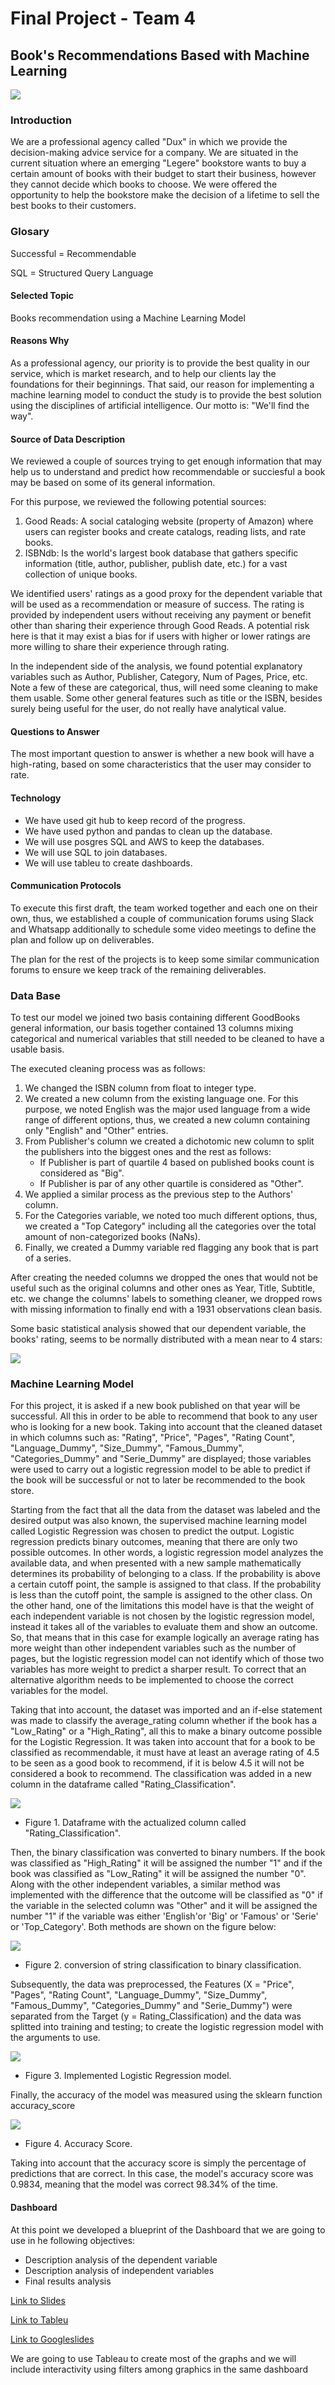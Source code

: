 # Final Project - Team 4

## Book's Recommendations Based with Machine Learning 

![](https://github.com/FernandoLaguna/Team-4-final-project/blob/main/Resources/books.jpg)

### Introduction
We are a professional agency called "Dux" in which we provide the decision-making advice service for a company. We are situated in the current situation where an emerging "Legere" bookstore wants to buy a certain amount of books with their budget to start their business, however they cannot decide which books to choose. We were offered the opportunity to help the bookstore make the decision of a lifetime to sell the best books to their customers. 

### Glosary

Successful = Recommendable

SQL = Structured Query Language

#### Selected Topic
Books recommendation using a Machine Learning Model

#### Reasons Why 

As a professional agency, our priority is to provide the best quality in our service, which is market research, and to help our clients lay the foundations for their beginnings. That said, our reason for implementing a machine learning model to conduct the study is to provide the best solution using the disciplines of artificial intelligence. Our motto is: "We'll find the way".

#### Source of Data Description 

We reviewed a couple of sources trying to get enough information that may help us to understand and predict how recommendable or succiesful a book may be based on some of its general information. 

For this purpose, we reviewed the following potential sources: 

1) Good Reads: A social cataloging website (property of Amazon) where users can register books and create catalogs, reading lists, and rate books. 
2) ISBNdb: Is the world's largest book database that gathers specific information (title, author, publisher, publish date, etc.) for a vast collection of unique books.

We identified users' ratings as a good proxy for the dependent variable that will be used as a recommendation or measure of success. The rating is provided by independent users without receiving any payment or benefit other than sharing their experience through Good Reads. A potential risk here is that it may exist a bias for if users with higher or lower ratings are more willing to share their experience through rating. 

In the independent side of the analysis, we found potential explanatory variables such as Author, Publisher, Category, Num of Pages, Price, etc. Note a few of these are categorical, thus, will need some cleaning to make them usable. Some other general features such as title or the ISBN, besides surely being useful for the user, do not really have analytical value. 

#### Questions to Answer

The most important question to answer is whether a new book will have a high-rating, based on some characteristics that the user may consider to rate.

#### Technology

- We have used git hub to keep record of the progress.
- We have used python and pandas to clean up the database.
- We will use posgres SQL and AWS to keep the databases.
- We will use SQL to join databases.
- We will use tableu to create dashboards. 


#### Communication Protocols 

To execute this first draft, the team worked together and each one on their own, thus, we established a couple of communication forums using Slack and Whatsapp additionally to schedule some video meetings to define the plan and follow up on deliverables. 

The plan for the rest of the projects is to keep some similar communication forums to ensure we keep track of the remaining deliverables.   

### Data Base 

To test our model we joined two basis containing different GoodBooks general information, our basis together contained 13 columns mixing categorical and numerical variables that still needed to be cleaned to have a usable basis. 

The executed cleaning process was as follows: 

1) We changed the ISBN column from float to integer type. 
2) We created a new column from the existing language one. For this purpose, we noted English was the major used language from a wide range of different options, thus, we created a new column containing only "English" and "Other" entries. 
3) From Publisher's column we created a dichotomic new column to split the publishers into the biggest ones and the rest as follows: 
    - If Publisher is part of quartile 4 based on published books count is considered as "Big".
    - If Publisher is par of any other quartile is considered as "Other". 
4) We applied a similar process as the previous step to the Authors' column. 
5) For the Categories variable, we noted too much different options, thus, we created a "Top Category" including all the categories over the total amount of non-categorized books (NaNs). 
6) Finally, we created a Dummy variable red flagging any book that is part of a series.

After creating the needed columns we dropped the ones that would not be useful such as the original columns and other ones as Year, Title, Subtitle, etc. we change the columns' labels to something cleaner, we dropped rows with missing information to finally end with a 1931 observations clean basis. 

Some basic statistical analysis showed that our dependent variable, the books' rating, seems to be normally distributed with a mean near to 4 stars:

![](https://github.com/FernandoLaguna/Team-4-final-project/blob/b976276afb4dd768ea4d770b0c40e148d382934c/Resources/Histograma.PNG) 

### Machine Learning Model 

For this project, it is asked if a new book published on that year will be successful. All this in order to be able to recommend that book to any user who is looking for a new book. Taking into account that the cleaned dataset in which columns such as: "Rating", "Price", "Pages", "Rating Count", "Language_Dummy", "Size_Dummy", "Famous_Dummy", "Categories_Dummy" and "Serie_Dummy" are displayed; those variables were used to carry out a logistic regression model to be able to predict if the book will be successful or not to later be recommended to the book store.

Starting from the fact that all the data from the dataset was labeled and the desired output was also known, the supervised machine learning model called Logistic Regression was chosen to predict the output. Logistic regression predicts binary outcomes, meaning that there are only two possible outcomes. In other words, a logistic regression model analyzes the available data, and when presented with a new sample mathematically determines its probability of belonging to a class. If the probability is above a certain cutoff point, the sample is assigned to that class. If the probability is less than the cutoff point, the sample is assigned to the other class. On the other hand, one of the limitations this model have is that the weight of each independent variable is not chosen by the logistic regression model, instead it takes all of the variables to evaluate them and show an outcome. So, that means that in this case for example logically an average rating has more weight than other independent variables such as the number of pages, but the logistic regression model can not identify which of those two variables has more weight to predict a sharper result. To correct that an alternative algorithm needs to be implemented to choose the correct variables for the model.

Taking that into account, the dataset was imported and an if-else statement was made to classify the average_rating column whether if the book has a "Low_Rating" or a "High_Rating", all this to make a binary outcome possible for the Logistic Regression. It was taken into account that for a book to be classified as recommendable, it must have at least an average rating of 4.5 to be seen as a good book to recommend, if it is below 4.5 it will not be considered a book to recommend. The classification was added in a new column in the dataframe called "Rating_Classification".

![](https://github.com/FernandoLaguna/Team-4-final-project/blob/main/Resources/Binary_Classification.png) 

- Figure 1. Dataframe with the actualized column called "Rating_Classification".

Then, the binary classification was converted to binary numbers. If the book was classified as "High_Rating" it will be assigned the number "1" and if the book was classified as "Low_Rating" it will be assigned the number "0". Along with the other independent variables, a similar method was implemented with the difference that the outcome will be classified as "0" if the variable in the selected column was "Other" and it will be assigned the number "1" if the variable was either 'English'or 'Big' or 'Famous' or 'Serie' or 'Top_Category'. Both methods are shown on the figure below:

![](https://github.com/FernandoLaguna/Team-4-final-project/blob/main/Resources/Method.png)

- Figure 2. conversion of string classification to binary classification.

Subsequently, the data was preprocessed, the Features (X = "Price", "Pages", "Rating Count", "Language_Dummy", "Size_Dummy", "Famous_Dummy", "Categories_Dummy" and "Serie_Dummy") were separated from the Target (y = Rating_Classification) and the data was splitted into training and testing; to create the logistic regression model with the arguments to use.

![](https://github.com/FernandoLaguna/Team-4-final-project/blob/Francisco_Diaz/Resources/Model.png)

- Figure 3. Implemented Logistic Regression model.

Finally, the accuracy of the model was measured using the sklearn function accuracy_score

![](https://github.com/FernandoLaguna/Team-4-final-project/blob/main/Resources/Result.png)

- Figure 4. Accuracy Score.

Taking into account that the accuracy score is simply the percentage of predictions that are correct. In this case, the model's accuracy score was 0.9834, meaning that the model was correct 98.34% of the time.

#### Dashboard

At this point we developed a blueprint of the Dashboard that we are going to use in he following objectives:

- Description analysis of the dependent variable
- Description analysis of independent variables
- Final results analysis

[Link to Slides](https://docs.google.com/presentation/d/1QHAKXPc7mmaHnO1m3IXcbPiPKWRwT7FgJuY8JpXvjFQ/edit?usp=sharing)

[Link to Tableu](https://public.tableau.com/views/Mockupteam4library/Historia1?:language=es-ES&publish=yes&:display_count=n&:origin=viz_share_link)

[Link to Googleslides](https://docs.google.com/presentation/d/1tM8aZvxKISQ-U1wi3Y5_5zH2LTV7miPL/edit?usp=sharing&ouid=111510050410609883004&rtpof=true&sd=true)

We are going to use Tableau to create most of the graphs and we will include interactivity using filters among graphics in the same dashboard




